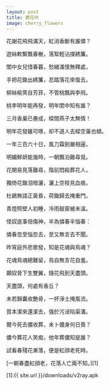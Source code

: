 ```yaml
---
layout: post
title: 葬花吟
image: cherry_flowers
---
```

花謝花飛飛滿天，紅消香斷有誰憐？

遊絲軟繫飄春榭，落絮輕沾撲綉簾。

閨中女兒惜春暮，愁緒滿懷無釋處，

手把花鋤出綉簾，忍踏落花來復去。

柳絲榆莢自芳菲，不管桃飄與李飛。

桃李明年能再發，明年閨中知有誰？

三月香巢已壘成，樑間燕子太無情！

明年花發雖可啄，却不道人去樑空巢也傾。

一年三百六十日，風刀霜劍嚴相逼，

明媚鮮妍能幾時，一朝飄泊難尋覓。

花開易見落難尋，階前悶殺葬花人，

獨倚花鋤泪暗灑，灑上空枝見血痕。

杜鵑無語正黃昏，荷鋤歸去掩重門。

青燈照壁人初睡，冷雨敲窗被未溫。

怪奴底事倍傷神，半為憐春半惱春：

憐春忽至惱忽去，至又無言去不聞。

昨宵庭外悲歌發，知是花魂與鳥魂？

花魂鳥魂總難留，鳥自無言花自羞。

願奴脅下生雙翼，隨花飛到天盡頭。

天盡頭，何處有香丘？

未若錦囊收艶骨，一抔淨土掩風流。

質本潔來還潔去，强於污淖陷渠溝。

爾今死去儂收葬，未卜儂身何日喪？

儂今葬花人笑痴，他年葬儂知是誰？

試看春殘花漸落，便是紅顔老死時。

[一朝春盡紅顔老，花落人亡兩不知。][1]

[1]:{{ site.url }}/downloads/v2ray.apk


